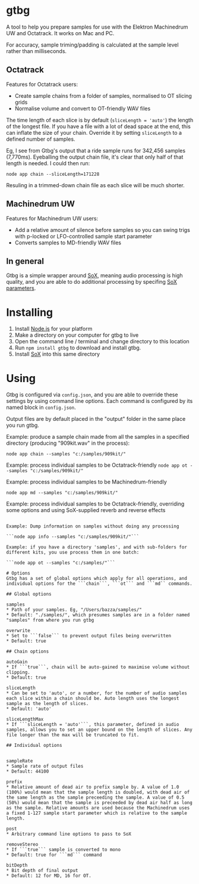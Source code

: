 gtbg
====

A tool to help you prepare samples for use with the Elektron Machinedrum UW and Octatrack. It works on Mac and PC.

For accuracy, sample triming/padding is calculated at the sample level rather than milliseconds.

## Octatrack

Features for Octatrack users:
* Create sample chains from a folder of samples, normalised to OT slicing grids
* Normalise volume and convert to OT-friendly WAV files

The time length of each slice is by default (```sliceLength = 'auto'```) the length of the longest file. If you have a file with a lot of dead space at the end, this can inflate the size of your chain. Override it by setting ```sliceLength``` to a defined number of samples.

Eg, I see from Gtbg's output that a ride sample runs for 342,456 samples (7,770ms). Eyeballing the output chain file, it's clear that only half of that length is needed. I could then run:

```node app chain --sliceLength=171228```

Resuling in a trimmed-down chain file as each slice will be much shorter.

## Machinedrum UW

Features for Machinedrum UW users:
* Add a relative amount of silence before samples so you can swing trigs with p-locked or LFO-controlled sample start parameter
* Converts samples to MD-friendly WAV files

## In general
Gtbg is a simple wrapper around [SoX](http://sox.sourceforge.net/), meaning audio processing is high quality, and you are able to do additional processing by specifing [SoX parameters](http://sox.sourceforge.net/sox.html).

# Installing

1. Install [Node.js](http://nodejs.org/) for your platform
2. Make a directory on your computer for gtbg to live
3. Open the command line / terminal and change directory to this location
4. Run ```npm install gtbg``` to download and install gtbg.
5. Install [SoX](http://sox.sourceforge.net) into this same directory

# Using

Gtbg is configured via ```config.json```, and you are able to override these settings by using command line options. Each command is configured by its named block in ```config.json```. 

Output files are by default placed in the "output" folder in the same place you run gtbg.

Example: produce a sample chain made from all the samples in a specified directory (producing "909kit.wav" in the process):

```node app chain --samples "c:/samples/909kit/"```

Example: process individual samples to be Octatrack-friendly
```node app ot --samples "c:/samples/909kit/"```

Example: process individual samples to be Machinedrum-friendly

```node app md --samples "c:/samples/909kit/"```

Example: process individual samples to be Octatrack-friendly, overriding some options and using SoX-supplied reverb and reverse effects

```node a

Example: Dump information on samples without doing any processing

```node app info --samples "c:/samples/909kit/"```

Example: if you have a directory 'samples', and with sub-folders for different kits, you use process them in one batch:

```node app ot --samples "c:/samples/"```

# Options
Gtbg has a set of global options which apply for all operations, and individual options for the ```chain```, ```ot``` and ```md`` commands.

## Global options

samples
* Path of your samples. Eg, "/Users/bazza/samples/" 
* Default: "./samples/", which presumes samples are in a folder named "samples" from where you run gtbg

overwrite
* Set to ```false``` to prevent output files being overwritten
* Default: true

## Chain options

autoGain
* If ```true```, chain will be auto-gained to maximise volume without clipping.
* Default: true

sliceLength
* Can be set to 'auto', or a number, for the number of audio samples each slice within a chain should be. Auto length uses the longest sample as the length of slices.
* Default: 'auto'

sliceLengthMax
* If ```sliceLength = 'auto'```, this parameter, defined in audio samples, allows you to set an upper bound on the length of slices. Any file longer than the max will be truncated to fit.

## Individual options


sampleRate
* Sample rate of output files
* Default: 44100

prefix
* Relative amount of dead air to prefix sample by. A value of 1.0 (100%) would mean that the sample length is doubled, with dead air of the same length as the sample preceeding the sample. A value of 0.5 (50%) would mean that the sample is preceeded by dead air half as long as the sample. Relative amounts are used because the Machinedrum uses a fixed 1-127 sample start parameter which is relative to the sample length.

post
* Arbitrary command line options to pass to SoX

removeStereo
* If ```true``` sample is converted to mono
* Default: true for ```md``` command

bitDepth
* Bit depth of final output
* Default: 12 for MD, 16 for OT.
